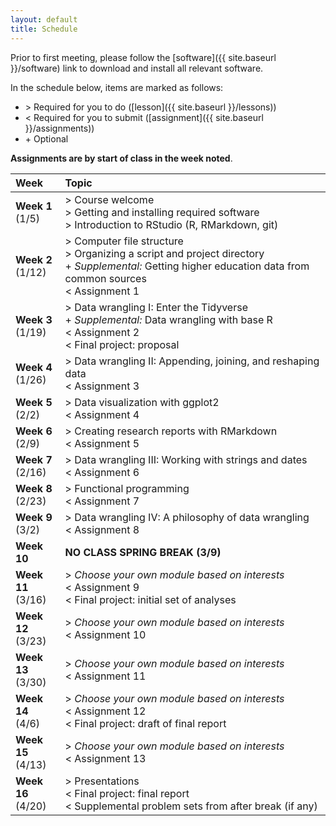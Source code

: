 ```yaml
---
layout: default
title: Schedule
---
```


Prior to first meeting, please follow the [software]({{ site.baseurl }}/software) link to download and install
all relevant software.

In the schedule below, items are marked as follows: 
- &gt; Required for you to do ([lesson]({{ site.baseurl }}/lessons))
- &lt; Required for you to submit ([assignment]({{ site.baseurl }}/assignments))
- &#43; Optional

**Assignments are by start of class in the week noted**.

|Week|Topic|  
|:---|:----|  
|**Week 1** <br/> (1/5)| > Course welcome <br/> > Getting and installing required software <br/> > Introduction to RStudio (R, RMarkdown, git)|  
|**Week 2** <br/> (1/12)|> Computer file structure <br/> > Organizing a script and project directory <br/> + _Supplemental:_ Getting higher education data from common sources <br/> < Assignment 1|  
|**Week 3** <br/> (1/19)|> Data wrangling I: Enter the Tidyverse <br/> + _Supplemental:_ Data wrangling with base R <br/> < Assignment 2 <br/> < Final project: proposal|  
|**Week 4** <br/> (1/26)|> Data wrangling II: Appending, joining, and reshaping data <br/> < Assignment 3|  
|**Week 5** <br/> (2/2)|> Data visualization with ggplot2 <br/> < Assignment 4|  
|**Week 6** <br/> (2/9)|> Creating research reports with RMarkdown <br/> < Assignment 5|  
|**Week 7** <br/> (2/16)|> Data wrangling III: Working with strings and dates <br/> < Assignment 6|  
|**Week 8** <br/> (2/23)|> Functional programming <br/> < Assignment 7|  
|**Week 9** <br/> (3/2)|> Data wrangling IV: A philosophy of data wrangling <br/> < Assignment 8|  
|**Week 10** | **NO CLASS** **SPRING BREAK (3/9)**|  
|**Week 11** <br/> (3/16)|> _Choose your own module based on interests_ <br/> < Assignment 9 <br/> < Final project: initial set of analyses|  
|**Week 12** <br/> (3/23)|> _Choose your own module based on interests_ <br/> < Assignment 10|  
|**Week 13** <br/> (3/30)|> _Choose your own module based on interests_ <br/> < Assignment 11|  
|**Week 14** <br/> (4/6)|> _Choose your own module based on interests_ <br/> < Assignment 12 <br/> < Final project: draft of final report|  
|**Week 15** <br/> (4/13)|> _Choose your own module based on interests_ <br/> < Assignment 13|  
|**Week 16** <br/> (4/20)|> Presentations <br/> < Final project: final report <br/> < Supplemental problem sets from after break (if any)|  
